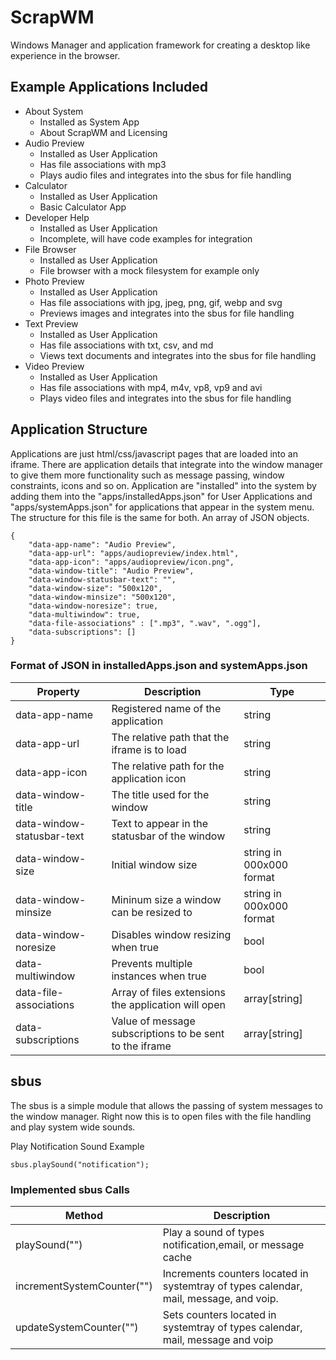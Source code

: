 # ScrapWM

Windows Manager and application framework for creating a desktop like experience in the browser.


## Example Applications Included

* About System
  * Installed as System App
  * About ScrapWM and Licensing
* Audio Preview
  * Installed as User Application
  * Has file associations with mp3
  * Plays audio files and integrates into the sbus for file handling
* Calculator
  * Installed as User Application
  * Basic Calculator App
* Developer Help
  * Installed as User Application
  * Incomplete, will have code examples for integration
* File Browser
  * Installed as User Application
  * File browser with a mock filesystem for example only
* Photo Preview
  * Installed as User Application
  * Has file associations with jpg, jpeg, png, gif, webp and svg
  * Previews images and integrates into the sbus for file handling
* Text Preview
  * Installed as User Application
  * Has file associations with txt, csv, and md
  * Views text documents and integrates into the sbus for file handling
* Video Preview
  * Installed as User Application
  * Has file associations with mp4, m4v, vp8, vp9 and avi
  * Plays video files and integrates into the sbus for file handling


## Application Structure
Applications are just html/css/javascript pages that are loaded into an iframe. There are application details that integrate into the window manager to give them more functionality such as message passing, window constraints, icons and so on. Application are "installed" into the system by adding them into the "apps/installedApps.json" for User Applications and "apps/systemApps.json" for applications that appear in the system menu. The structure for this file is the same for both. An array of JSON objects.

```
{
    "data-app-name": "Audio Preview",
    "data-app-url": "apps/audiopreview/index.html",
    "data-app-icon": "apps/audiopreview/icon.png",
    "data-window-title": "Audio Preview",		
    "data-window-statusbar-text": "",
    "data-window-size": "500x120",
    "data-window-minsize": "500x120",
    "data-window-noresize": true,
    "data-multiwindow": true,
    "data-file-associations" : [".mp3", ".wav", ".ogg"],
    "data-subscriptions": []
}
```

### Format of JSON in installedApps.json and systemApps.json
| Property | Description | Type | 
|----------|-------------|------|
| data-app-name | Registered name of the application | string |
| data-app-url | The relative path that the iframe is to load | string |
| data-app-icon | The relative path for the application icon | string |
| data-window-title | The title used for the window | string |
| data-window-statusbar-text | Text to appear in the statusbar of the window | string |
| data-window-size | Initial window size | string in 000x000 format |
| data-window-minsize | Mininum size a window can be resized to | string in 000x000 format | 
| data-window-noresize | Disables window resizing when true | bool |
| data-multiwindow | Prevents multiple instances when true | bool |
| data-file-associations | Array of files extensions the application will open | array[string] |
| data-subscriptions | Value of message subscriptions to be sent to the iframe| array[string] | 

## sbus
The sbus is a simple module that allows the passing of system messages to the window manager. Right now this is to open files with the file handling and play system wide sounds.

Play Notification Sound Example
```
sbus.playSound("notification");
```

### Implemented sbus Calls
| Method | Description |
|--------|-------------|
| playSound("") | Play a sound of types notification,email, or message cache | 
| incrementSystemCounter("") | Increments counters located in systemtray of types calendar, mail, message, and voip. |
| updateSystemCounter("") | Sets counters located in systemtray of types calendar, mail, message and voip | 